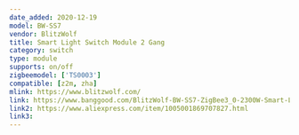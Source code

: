 ```yaml
---
date_added: 2020-12-19
model: BW-SS7
vendor: BlitzWolf
title: Smart Light Switch Module 2 Gang
category: switch
type: module
supports: on/off
zigbeemodel: ['TS0003']
compatible: [z2m, zha]
mlink: https://www.blitzwolf.com/
link: https://www.banggood.com/BlitzWolf-BW-SS7-ZigBee3_0-2300W-Smart-Light-Switch-Module-1-Gang-or-2-Gang-Wireless-App-Remote-Control-Voice-Control-Time-Schedule-Works-with-Amazon-Alexa-and-Google-Assistant-p-1769884.html
link2: https://www.aliexpress.com/item/1005001869707827.html
link3: 
---
```

